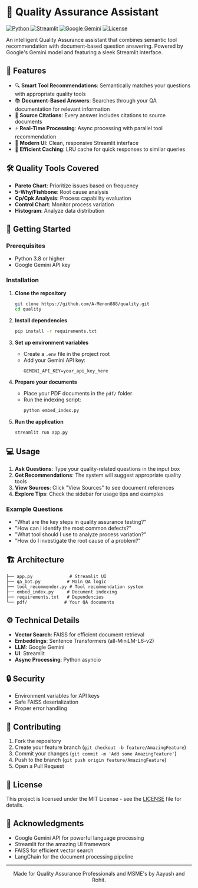 # 🎯 Quality Assurance Assistant

[![Python](https://img.shields.io/badge/Python-3.8+-blue.svg)](https://www.python.org/downloads/)
[![Streamlit](https://img.shields.io/badge/Streamlit-1.28+-orange.svg)](https://streamlit.io/)
[![Google Gemini](https://img.shields.io/badge/Google-Gemini-green.svg)](https://deepmind.google/technologies/gemini/)
[![License](https://img.shields.io/badge/License-MIT-yellow.svg)](LICENSE)

An intelligent Quality Assurance assistant that combines semantic tool recommendation with document-based question answering. Powered by Google's Gemini model and featuring a sleek Streamlit interface.

## 🌟 Features

- 🔍 **Smart Tool Recommendations**: Semantically matches your questions with appropriate quality tools
- 📚 **Document-Based Answers**: Searches through your QA documentation for relevant information
- 🔗 **Source Citations**: Every answer includes citations to source documents
- ⚡ **Real-Time Processing**: Async processing with parallel tool recommendation
- 🎨 **Modern UI**: Clean, responsive Streamlit interface
- 💾 **Efficient Caching**: LRU cache for quick responses to similar queries

## 🛠️ Quality Tools Covered

- **Pareto Chart**: Prioritize issues based on frequency
- **5-Why/Fishbone**: Root cause analysis
- **Cp/Cpk Analysis**: Process capability evaluation
- **Control Chart**: Monitor process variation
- **Histogram**: Analyze data distribution

## 🚀 Getting Started

### Prerequisites

- Python 3.8 or higher
- Google Gemini API key

### Installation

1. **Clone the repository**
   ```bash
   git clone https://github.com/A-Menon888/quality.git
   cd quality
   ```

2. **Install dependencies**
   ```bash
   pip install -r requirements.txt
   ```

3. **Set up environment variables**
   - Create a `.env` file in the project root
   - Add your Gemini API key:
     ```
     GEMINI_API_KEY=your_api_key_here
     ```

4. **Prepare your documents**
   - Place your PDF documents in the `pdf/` folder
   - Run the indexing script:
     ```bash
     python embed_index.py
     ```

5. **Run the application**
   ```bash
   streamlit run app.py
   ```

## 💻 Usage

1. **Ask Questions**: Type your quality-related questions in the input box
2. **Get Recommendations**: The system will suggest appropriate quality tools
3. **View Sources**: Click "View Sources" to see document references
4. **Explore Tips**: Check the sidebar for usage tips and examples

### Example Questions

- "What are the key steps in quality assurance testing?"
- "How can I identify the most common defects?"
- "What tool should I use to analyze process variation?"
- "How do I investigate the root cause of a problem?"

## 🏗️ Architecture

```
├── app.py              # Streamlit UI
├── qa_bot.py          # Main QA logic
├── tool_recommender.py # Tool recommendation system
├── embed_index.py     # Document indexing
├── requirements.txt   # Dependencies
└── pdf/              # Your QA documents
```

## ⚙️ Technical Details

- **Vector Search**: FAISS for efficient document retrieval
- **Embeddings**: Sentence Transformers (all-MiniLM-L6-v2)
- **LLM**: Google Gemini
- **UI**: Streamlit
- **Async Processing**: Python asyncio

## 🔒 Security

- Environment variables for API keys
- Safe FAISS deserialization
- Proper error handling

## 🤝 Contributing

1. Fork the repository
2. Create your feature branch (`git checkout -b feature/AmazingFeature`)
3. Commit your changes (`git commit -m 'Add some AmazingFeature'`)
4. Push to the branch (`git push origin feature/AmazingFeature`)
5. Open a Pull Request

## 📝 License

This project is licensed under the MIT License - see the [LICENSE](LICENSE) file for details.

## 🙏 Acknowledgments

- Google Gemini API for powerful language processing
- Streamlit for the amazing UI framework
- FAISS for efficient vector search
- LangChain for the document processing pipeline

---

<p align="center">
  Made for Quality Assurance Professionals and MSME's by Aayush and Rohit.
</p>
